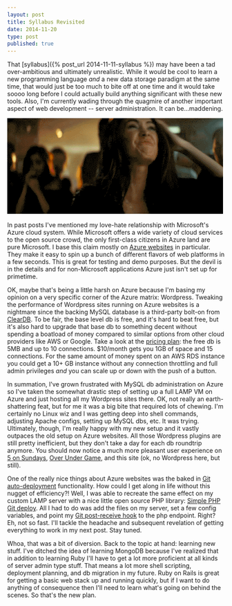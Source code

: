 ```yaml
---
layout: post
title: Syllabus Revisited
date: 2014-11-20
type: post
published: true
---
```


That [syllabus]({% post_url 2014-11-11-syllabus %}) may have been a tad over-ambitious and ultimately unrealistic. While it would be cool to learn a new programming language *and* a new data storage paradigm at the same time, that would just be too much to bite off at one time and it would take soooo long before I could actually build anything significant with these new tools. Also, I'm currently wading through the quagmire of another important aspect of web development -- server administration. It can be...maddening.

<img src='/assets/frustrated.gif' alt='Frustrated' />

In past posts I've mentioned my love-hate relationship with Microsoft's Azure cloud system. While Microsoft offers a wide variety of cloud services to the open source crowd, the only first-class citizens in Azure land are pure Microsoft. I base this claim mostly on [Azure websites](http://azure.microsoft.com/en-us/services/websites/) in particular. They make it easy to spin up a bunch of different flavors of web platforms in a few seconds. This is great for testing and demo purposes. But the devil is in the details and for non-Microsoft applications Azure just isn't set up for primetime.

OK, maybe that's being a little harsh on Azure because I'm basing my opinion on a very specific corner of the Azure matrix: Wordpress. Tweaking the performance of Wordpress sites running on Azure websites is a nightmare since the backing MySQL database is a third-party bolt-on from [ClearDB](https://www.cleardb.com/). To be fair, the base level db is free, and it's hard to beat free, but it's also hard to upgrade that base db to something decent without spending a boatload of money compared to similar options from other cloud providers like AWS or Google. Take a look at the [pricing plan](https://www.cleardb.com/pricing/multitenant.view): the free db is 5MB and up to 10 connections. $10/month gets you 1GB of space and 15 connections. For the same amount of money spent on an AWS RDS instance you could get a 10+ GB instance without any connection throttling and full admin privileges *and* you can scale up or down with the push of a button.

In summation, I've grown frustrated with MySQL db administration on Azure so I've taken the somewhat drastic step of setting up a full LAMP VM on Azure and just hosting all my Wordpress sites there. OK, not really an earth-shattering feat, but for me it was a big bite that required lots of chewing. I'm certainly no Linux wiz and I was getting deep into shell commands, adjusting Apache configs, setting up MySQL dbs, etc. It was trying. Ultimately, though, I'm really happy with my new setup and it vastly outpaces the old setup on Azure websites. All those Wordpress plugins are still pretty inefficient, but they don't take a day for each db roundtrip anymore. You should now notice a much more pleasant user experience on [5 on Sundays](http://fiveonsundays.com), [Over Under Game](http://overunderga.me), and this site (ok, no Wordpress here, but still).

One of the really nice things about Azure websites was the baked in [Git auto-deployment](http://azure.microsoft.com/en-us/documentation/articles/web-sites-publish-source-control/) functionality. How could I get along in life without this nugget of efficiency?! Well, I was able to recreate the same effect on my custom LAMP server with a nice little open source PHP library: [Simple PHP Git deploy](https://github.com/markomarkovic/simple-php-git-deploy). All I had to do was add the files on my server, set a few config variables, and point my [Git post-receive hook](https://developer.github.com/webhooks/) to the php endpoint. Right? Eh, not so fast. I'll tackle the headache and subsequent revelation of getting everything to work in my next post. Stay tuned.

Whoa, that was a bit of diversion. Back to the topic at hand: learning new stuff. I've ditched the idea of learning MongoDB because I've realized that in addition to learning Ruby I'll have to get a lot more proficient at all kinds of server admin type stuff. That means a lot more shell scripting, deployment planning, and db migration in my future. Ruby on Rails is great for getting a basic web stack up and running quickly, but if I want to do anything of consequence then I'll need to learn what's going on behind the scenes. So that's the new plan.